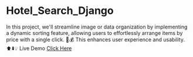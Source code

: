 # Hotel_Search_Django
In this project, we'll streamline image or data organization by implementing a dynamic sorting feature, allowing users to effortlessly arrange items by price with a single click. 📸💰 This enhances user experience and usability. ⬆️⬇️💡
Live Demo <a href="https://drive.google.com/file/d/1uWmpxktVPlLEYyRT6TNg4cqaSkB3SvIk/view?usp=sharing" >Click Here</a>
